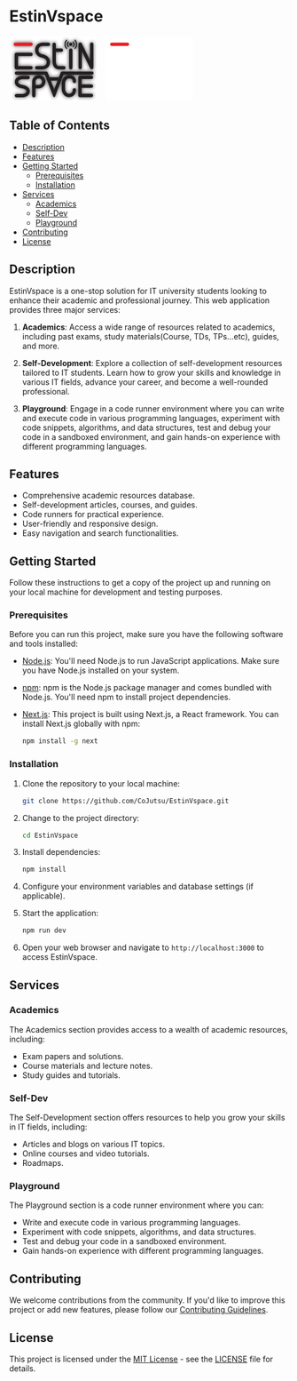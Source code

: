 # EstinVspace

![Light Theme Logo](public/images/logo.svg)&nbsp;&nbsp;&nbsp;&nbsp;![Dark Theme Logo](public/images/logo-light.svg)

## Table of Contents

- [Description](#description)
- [Features](#features)
- [Getting Started](#getting-started)
  - [Prerequisites](#prerequisites)
  - [Installation](#installation)
- [Services](#services)
  - [Academics](#academics)
  - [Self-Dev](#self-dev)
  - [Playground](#playground)
- [Contributing](#contributing)
- [License](#license)

## Description

EstinVspace is a one-stop solution for IT university students looking to enhance their academic and professional journey. This web application provides three major services:

1. **Academics**: Access a wide range of resources related to academics, including past exams, study materials(Course, TDs, TPs...etc), guides, and more.

2. **Self-Development**: Explore a collection of self-development resources tailored to IT students. Learn how to grow your skills and knowledge in various IT fields, advance your career, and become a well-rounded professional.

3. **Playground**: Engage in a code runner environment where you can write and execute code in various programming languages, experiment with code snippets, algorithms, and data structures, test and debug your code in a sandboxed environment, and gain hands-on experience with different programming languages.

## Features

- Comprehensive academic resources database.
- Self-development articles, courses, and guides.
- Code runners for practical experience.
- User-friendly and responsive design.
- Easy navigation and search functionalities.

## Getting Started

Follow these instructions to get a copy of the project up and running on your local machine for development and testing purposes.

### Prerequisites

Before you can run this project, make sure you have the following software and tools installed:

- [Node.js](https://nodejs.org/): You'll need Node.js to run JavaScript applications. Make sure you have Node.js installed on your system.

- [npm](https://www.npmjs.com/): npm is the Node.js package manager and comes bundled with Node.js. You'll need npm to install project dependencies.

- [Next.js](https://nextjs.org/): This project is built using Next.js, a React framework. You can install Next.js globally with npm:

  ```bash
  npm install -g next
  ```

### Installation

1. Clone the repository to your local machine:

   ```bash
   git clone https://github.com/CoJutsu/EstinVspace.git
   ```

2. Change to the project directory:

   ```bash
   cd EstinVspace
   ```

3. Install dependencies:

   ```bash
   npm install
   ```

4. Configure your environment variables and database settings (if applicable).

5. Start the application:

   ```bash
   npm run dev
   ```

6. Open your web browser and navigate to `http://localhost:3000` to access EstinVspace.

## Services

### Academics

The Academics section provides access to a wealth of academic resources, including:

- Exam papers and solutions.
- Course materials and lecture notes.
- Study guides and tutorials.

### Self-Dev

The Self-Development section offers resources to help you grow your skills in IT fields, including:

- Articles and blogs on various IT topics.
- Online courses and video tutorials.
- Roadmaps.

### Playground

The Playground section is a code runner environment where you can:

- Write and execute code in various programming languages.
- Experiment with code snippets, algorithms, and data structures.
- Test and debug your code in a sandboxed environment.
- Gain hands-on experience with different programming languages.

## Contributing

We welcome contributions from the community. If you'd like to improve this project or add new features, please follow our [Contributing Guidelines](CONTRIBUTING.md).

## License

This project is licensed under the [MIT License](LICENSE) - see the [LICENSE](LICENSE) file for details.
